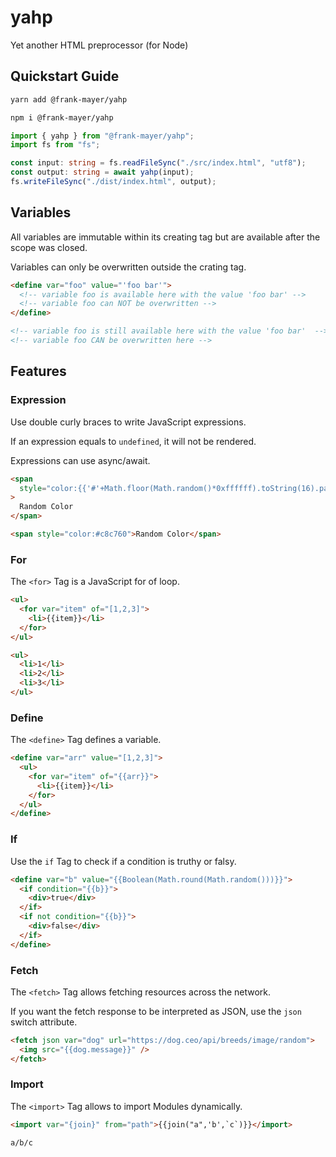 # yahp

Yet another HTML preprocessor (for Node)

## Quickstart Guide

```bash
yarn add @frank-mayer/yahp
```

```bash
npm i @frank-mayer/yahp
```

```typescript
import { yahp } from "@frank-mayer/yahp";
import fs from "fs";

const input: string = fs.readFileSync("./src/index.html", "utf8");
const output: string = await yahp(input);
fs.writeFileSync("./dist/index.html", output);
```

## Variables

All variables are immutable within its creating tag but are available after the scope was closed.

Variables can only be overwritten outside the crating tag.

```html
<define var="foo" value="'foo bar'">
  <!-- variable foo is available here with the value 'foo bar' -->
  <!-- variable foo can NOT be overwritten -->
</define>

<!-- variable foo is still available here with the value 'foo bar'  -->
<!-- variable foo CAN be overwritten here -->
```

## Features

### Expression

Use double curly braces to write JavaScript expressions.

If an expression equals to `undefined`, it will not be rendered.

Expressions can use async/await.

```html
<span
  style="color:{{'#'+Math.floor(Math.random()*0xffffff).toString(16).padStart(6,'0')}}"
>
  Random Color
</span>
```

```html
<span style="color:#c8c760">Random Color</span>
```

### For

The `<for>` Tag is a JavaScript for of loop.

```html
<ul>
  <for var="item" of="[1,2,3]">
    <li>{{item}}</li>
  </for>
</ul>
```

```html
<ul>
  <li>1</li>
  <li>2</li>
  <li>3</li>
</ul>
```

### Define

The `<define>` Tag defines a variable.

```html
<define var="arr" value="[1,2,3]">
  <ul>
    <for var="item" of="{{arr}}">
      <li>{{item}}</li>
    </for>
  </ul>
</define>
```

### If

Use the `if` Tag to check if a condition is truthy or falsy.

```html
<define var="b" value="{{Boolean(Math.round(Math.random()))}}">
  <if condition="{{b}}">
    <div>true</div>
  </if>
  <if not condition="{{b}}">
    <div>false</div>
  </if>
</define>
```

### Fetch

The `<fetch>` Tag allows fetching resources across the network.

If you want the fetch response to be interpreted as JSON, use the `json` switch attribute.

```html
<fetch json var="dog" url="https://dog.ceo/api/breeds/image/random">
  <img src="{{dog.message}}" />
</fetch>
```

### Import

The `<import>` Tag allows to import Modules dynamically.

```html
<import var="{join}" from="path">{{join("a",'b',`c`)}}</import>
```

```html
a/b/c
```
